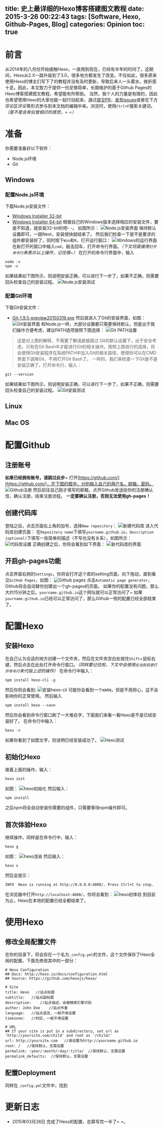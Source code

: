 title: 史上最详细的Hexo博客搭建图文教程
date: 2015-3-26 00:22:43
tags: [Software, Hexo, Github-Pages, Blog]
categories: Opinion
toc: true
---
# 前言
从2014年的八月份开始接触Hexo，一直用到现在，已经有半年的时间了。这期间，Hexo从2.X一路升级到了3.0，很多地方都发生了改变。不仅如此，很多原来使用Hexo的博主们写下了的教程并没有及时更新，导致后来人一头雾水，挫折感十足。因此，本文致力于提供一份足够简单，长期维护的基于Github Pages的Hexo博客搭建图文教程，希望能有所帮助。
当然，我个人的力量是有限的，因此也希望使用Hexo的大家也能一起行动起来，通过[提交PR](https://github.com/Xuanwo/xuanwo.github.io/pulls)，[发布issues](https://github.com/Xuanwo/xuanwo.github.io/issues)或者在下方评论区评论等形式参与到本文档的编辑中来。浏览时，使用`Ctrl+F`搜索关键词。*（是不是会有似曾相识的感觉，= =）*

<!-- more -->

# 准备
你需要准备好以下软件：
- Node.js环境
- Git

## Windows
### 配置Node.js环境
下载Node.js安装文件：
- [Windows Installer 32-bit](http://nodejs.org/dist/v0.12.1/node-v0.12.1-x86.msi)
- [Windows Installer 64-bit](http://nodejs.org/dist/v0.12.1/x64/node-v0.12.1-x64.msi)
根据自己的Windows版本选择相应的安装文件，要是不知道，就安装32-bit的吧- -。
如图所示：
![Node.js安装界面](http://xuanwo.qiniudn.com/opinion/Nodejs-install.png)
保持默认设置即可，一路Next，安装很快就结束了。
然后我们检查一下是不是要求的组件都安装好了，同时按下`Win`和`R`，打开运行窗口：
![Windows的运行界面](http://xuanwo.qiniudn.com/opinion/win-run.png)
在新打开的窗口中输入`cmd`，敲击回车，打开命令行界面。*（下文将直接用`打开命令行`来表示以上操作，记住哦~）*
在打开的命令行界面中，输入
```
node -v
npm -v
```
如果结果如下图所示，则说明安装正确，可以进行下一步了，如果不正确，则需要回头检查自己的安装过程。
![Node.js安装测试](http://xuanwo.qiniudn.com/opinion/Nodejs-test.png)

### 配置Git环境
下载Git安装文件：
- [Git-1.9.5-preview20150319.exe](https://github.com/msysgit/msysgit/releases/download/Git-1.9.5-preview20150319/Git-1.9.5-preview20150319.exe)
然后就进入了Git的安装界面，如图：
![Git安装界面](http://xuanwo.qiniudn.com/opinion/Git-install.png)
和Node.js一样，大部分设置都只需要保持默认，但是出于我们操作方便考虑，建议PATH选项按照下图选择：
![Git PATH设置](http://xuanwo.qiniudn.com/opinion/Git-path-setting.png)
> 这是对上图的解释，不需要了解请直接跳过
> Git的默认设置下，出于安全考虑，只有在Git Bash中才能进行Git的相关操作。按照上图进行的选择，将会使得Git安装程序在系统PATH中加入Git的相关路径，使得你可以在CMD界面下调用Git，不用打开Git Bash了。
一样的，我们来检查一下Git是不是安装正确了，打开命令行，输入：
```
git --version
```
如果结果如下图所示，则说明安装正确，可以进行下一步了，如果不正确，则需要回头检查自己的安装过程。
![Git安装测试](http://xuanwo.qiniudn.com/opinion/Git-test.png)

## Linux

## Mac OS

# 配置Github
## 注册账号
**如果已经拥有账号，请跳过此步~**
打开[https://github.com/](https://github.com/)，在下图的框中，分别输入自己的用户名，邮箱，密码。
![Github注册](http://xuanwo.qiniudn.com/opinion/Github-sign-up.png)
然后前往自己刚才填写的邮箱，点开Github发送给你的注册确认信，确认注册，结束注册流程。
**一定要确认注册，否则无法使用gh-pages！**
## 创建代码库
登陆之后，点击页面右上角的加号，选择`New repository`：
![新建代码库](http://xuanwo.qiniudn.com/opinion/Github-create-a-new-repo.png)
进入代码库创建页面：
在`Repository name`下填写`yourname.github.io`，`Description (optional)`下填写一些简单的描述（不写也没有关系），如图所示：
![代码库设置](http://xuanwo.qiniudn.com/opinion/Github-new-repo-setting.png)
正确创建之后，你将会看到如下界面：
![新代码库的界面](http://xuanwo.qiniudn.com/opinion/Github-new-repo-look-like.png)
## 开启gh-pages功能
点击界面右侧的`Settings`，你将会打开这个库的setting页面，向下拖动，直到看见`GitHub Pages`，如图：
![Github pages](http://xuanwo.qiniudn.com/opinion/Github-pages.png)
点击`Automatic page generator`，Github将会自动替你创建出一个gh-pages的页面。
如果你的配置没有问题，那么大约15分钟之后，`yourname.github.io`这个网址就可以正常访问了~
如果`yourname.github.io`已经可以正常访问了，那么Github一侧的配置已经全部结束了。

# 配置Hexo
## 安装Hexo
在自己认为合适的地方创建一个文件夹，然后在文件夹空白处按住`Shift`+鼠标右键，然后点击在此处打开命令行窗口。*（同样要记住啦，下文中会使用`在当前目录打开命令行`来代指上述的操作）*
在命令行中输入：
```
npm install hexo-cli -g
```
然后你将会看到:
![安装hexo-cli](http://xuanwo.qiniudn.com/opinion/npm-install-hexo-cli.png)
可能你会看到一个`WARN`，但是不用担心，这不会影响你的正常使用。
然后输入
```
npm install hexo --save
```
然后你会看到命令行窗口刷了一大堆白字，下面我们来看一看Hexo是不是已经安装好了。
在命令行中输入：
```
hexo -v
```
如果你看到了如图文字，则说明已经安装成功了。
![Hexo测试](http://xuanwo.qiniudn.com/opinion/hexo-v.png)
## 初始化Hexo
接着上面的操作，输入：
```
hexo init
```
如图：
![hexo初始化](http://xuanwo.qiniudn.com/opinion/hexo-init.png)
然后输入：
```
npm install
```
之后npm将会自动安装你需要的组件，只需要等待npm操作即可。
## 首次体验Hexo
继续操作，同样是在命令行中，输入：
```
hexo g
```
如图：
![hexo渲染](http://xuanwo.qiniudn.com/opinion/hexo-g.png)
然后输入：
```
hexo s
```
然后会提示：
```
INFO  Hexo is running at http://0.0.0.0:4000/. Press Ctrl+C to stop.
```
在浏览器中打开`http://localhost:4000/`，你将会看到：
![hexo初体验](http://xuanwo.qiniudn.com/opinion/hexo-first-time.png)
到目前为止，Hexo在本地的配置已经全都结束了。

# 使用Hexo
## 修改全局配置文件
在你的目录下，将会存在一个名为`_config.yml`的文件，这个文件保存了Hexo全局的配置，下面先修改其中的一部分：
```
# Hexo Configuration
## Docs: http://hexo.io/docs/configuration.html
## Source: https://github.com/hexojs/hexo/

# Site
title: Hexo   //站点标题
subtitle:	//站点副标题
description:	//站点描述，会被搜索引擎识别
author: John Doe   	//站点作者
language:	//站点语言，一般不用设置
timezone:   //时区，一般不用设置

# URL
## If your site is put in a subdirectory, set url as 'http://yoursite.com/child' and root as '/child/'
url: http://yoursite.com   //请设置为http://yourname.github.io
root: /   //保持默认，无需设置
permalink: :year/:month/:day/:title/  //保持默认，无需设置
permalink_defaults:  //保持默认，无需设置
```

## 配置Deployment
同样在`_config.yml`文件中，找到

# 更新日志
- 2015年03月26日 完成了Hexo的配置，总算写完一半了= =。